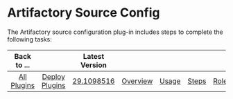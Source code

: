 
# Artifactory Source Config


The Artifactory source configuration plug-in includes steps to complete the following tasks:

|Back to ...||Latest Version||||||
| :---: | :---: | :---: | :---: | :---: | :---: | :---: | :---: |
|[All Plugins](../../index.md)|[Deploy Plugins](../README.md)|[29.1098516](https://raw.githubusercontent.com/UrbanCode/IBM-UCD-PLUGINS/main/files/ArtifactorySourceConfig/ArtifactorySourceConfig-29.1098516.zip)|[Overview](overview.md)|[Usage](usage.md)|[Steps](steps.md)|[Roles](roles.md)|[Downloads](downloads.md)|
